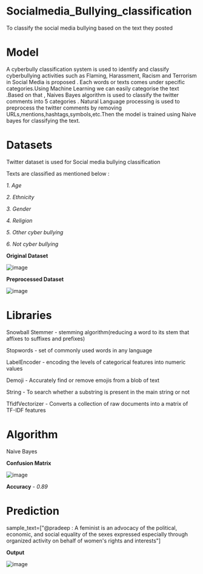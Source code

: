 # Socialmedia_Bullying_classification
To classify the social media bullying based on the text they posted

# Model 
A cyberbully classification system is used to identify and classify cyberbullying activities such as Flaming, Harassment, Racism and Terrorism in Social Media is proposed . Each words or texts comes under specific categories.Using Machine Learning we can easily categorise the text .Based on that , Naives Bayes algorithm is used to classify the twitter comments into 5 categories . Natural Language processing is used to preprocess the twitter comments by removing URLs,mentions,hashtags,symbols,etc.Then the model is trained using Naive bayes for classifying the text.

# Datasets

Twitter dataset is used for Social media bullying classification

Texts are classified as mentioned below :
 
_1. Age_

_2. Ethnicity_

_3. Gender_

_4. Religion_

_5. Other cyber bullying_

_6. Not cyber bullying_

**Original Dataset**

![image](https://user-images.githubusercontent.com/86719672/210181799-ffa96a84-21df-4c13-831e-51da580cfd0c.png)


**Preprocessed Dataset**

![image](https://user-images.githubusercontent.com/86719672/210181808-22cbd2b1-5233-47d4-8e69-bd2b8fa6a6a8.png)


# Libraries 

Snowball Stemmer - stemming algorithm(reducing a word to its stem that affixes to suffixes and prefixes)

Stopwords - set of commonly used words in any language

LabelEncoder - encoding the levels of categorical features into numeric values

Demoji - Accurately find or remove emojis from a blob of text

String - To search whether a substring is present in the main string or not

TfidfVectorizer - Converts a collection of raw documents into a matrix of TF-IDF features

# Algorithm 

Naive Bayes 

**Confusion Matrix**

![image](https://user-images.githubusercontent.com/86719672/210181924-782fc15a-a104-4fef-9a52-fc4f6f0d2326.png)

**Accuracy** - _0.89_

# Prediction

sample_text=["@pradeep : A feminist is an advocacy of the political, economic, and social equality of the sexes expressed especially through organized activity on behalf of women's rights and interests"]

**Output**

![image](https://user-images.githubusercontent.com/86719672/210181959-4a010718-6510-4045-836c-69d454404295.png)




